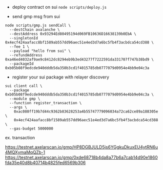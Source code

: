 - deploy contract on sui
`node scripts/deploy.js`

- send gmp msg from sui
```
node scripts/gmp.js sendCall \
  --destChain avalanche \
  --destAddress 0x93294Ed80495194d069FB10636D16638139b0EbA \
  --singletonId 0x4ecf424aafacc8bf1589ab557dd96aec51e4ed3d7a6bc5fb4f3acbdca54cd388 \
  --fee 1 \
  --payload "hello from sui" \
  --refundAddress 0xa46ed4032af9ae9c8412dc8294eb9b3ed43277f7222591da331707f747b38bd9 \
  --packageId 0xb05b08f9edcde940dddb5da350b3cd1f4015785db0777079d0954e4bb9e04c3a
```


- register your sui package with relayer discovery 

```
sui client call \
  --package 0xb05b08f9edcde940dddb5da350b3cd1f4015785db0777079d0954e4bb9e04c3a \
  --module gmp \
  --function register_transaction \
  --args \
    0xac080ff19b7d44c9362b83628253a4b55747779096034a72ca62ce89a188305e \
    0x4ecf424aafacc8bf1589ab557dd96aec51e4ed3d7a6bc5fb4f3acbdca54cd388 \
  --gas-budget 5000000
```


ex. transaction 

https://testnet.axelarscan.io/gmp/HP8DGBJULD5js6YGgkuDkuxEU4ytRN6u4MQXymaMqQZb-1
https://testnet.axelarscan.io/gmp/0xde68718b4da8a77b6a7cab14d90e1860fda35e40d8b40714b4825fed6569b306

